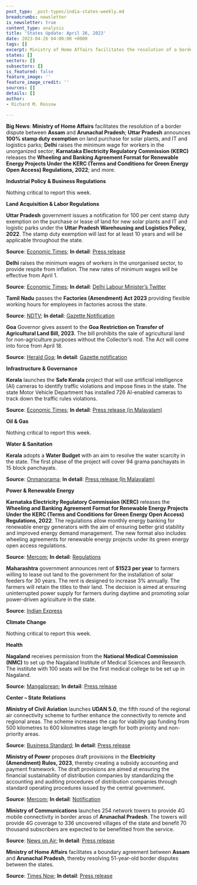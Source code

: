 ```yaml
---
post_type: _post-types/india-states-weekly.md
breadcrumbs: newsletter
is_newsletter: true
content_type: analysis
title: 'States Update: April 26, 2023'
date: 2023-04-26 04:00:00 +0000
tags: []
excerpt: Ministry of Home Affairs facilitates the resolution of a border dispute between Assam and Arunachal Pradesh; Uttar Pradesh announces 100% stamp duty exemption on land purchase for solar plants, and IT and logistics parks; Delhi raises the minimum wage for workers in the unorganized sector; Karnataka Electricity Regulatory Commission (KERC) releases the Wheeling and Banking Agreement Format for Renewable Energy Projects Under the KERC (Terms and Conditions for Green Energy Open Access) Regulations, 2022; and more.
states: []
sectors: []
subsectors: []
is_featured: false
feature_image: ''
feature_image_credit: ''
sources: []
details: []
author:
- Richard M. Rossow

---
```

**Big News**: **Ministry of Home Affairs** facilitates the resolution of a border dispute between **Assam** and **Arunachal Pradesh**; **Uttar Pradesh** announces **100% stamp duty exemption** on land purchase for solar plants, and IT and logistics parks; **Delhi** raises the minimum wage for workers in the unorganized sector; **Karnataka Electricity Regulatory Commission (KERC)** releases the **Wheeling and Banking Agreement Format for Renewable Energy Projects Under the KERC (Terms and Conditions for Green Energy Open Access) Regulations, 2022**; and more. 

**Industrial Policy & Business Regulations**

Nothing critical to report this week.

**Land Acquisition & Labor Regulations**

**Uttar Pradesh** government issues a notification for 100 per cent stamp duty exemption on the purchase or lease of land for new solar plants and IT and logistic parks under the **Uttar Pradesh Warehousing and Logistics Policy, 2022**. The stamp duty exemption will last for at least 10 years and will be applicable throughout the state. 

**Source**: [Economic Times](https://energy.economictimes.indiatimes.com/news/renewable/uttar-pradesh-govt-nod-to-stamp-duty-waiver-for-it-parks-solar-plants/99605139); **In detail**: [Press release](https://invest.up.gov.in/wp-content/uploads/2023/04/uttar-pradesh_210423.pdf)

**Delhi** raises the minimum wages of workers in the unorganised sector, to provide respite from inflation. The new rates of minimum wages will be effective from April 1. 

**Source**: [Economic Times](https://economictimes.indiatimes.com/news/economy/policy/delhi-govt-hikes-minimum-wages-of-workers-in-unorganised-sector/articleshow/99653976.cms); **In detail**: [Delhi Labour Minister’s Twitter](http://it.delhigovt.nic.in/writereaddata/Odr2023631602.pdf)

**Tamil Nadu** passes the **Factories (Amendment) Act 2023** providing flexible working hours for employees in factories across the state. 

**Source**: [NDTV](https://www.ndtv.com/business/tamil-nadu-factories-bill-providing-flexible-working-hours-passed-amid-protests-39682); **In detail**: [Gazette Notification](http://www.stationeryprinting.tn.gov.in/extraordinary/2023/120_Ex_IV_1_E_2023.pdf)

**Goa** Governor gives assent to the **Goa Restriction on Transfer of Agricultural Land Bill, 2023**. The bill prohibits the sale of agricultural land for non-agriculture purposes without the Collector’s nod. The Act will come into force from April 18. 

**Source**: [Herald Goa](https://www.heraldgoa.in/Goa/Government-notifies-Goa-Restriction-on-Transfer-of-Agricultural-Land-Bill-2023-as-Act/203989); **In detail**: [Gazette notification](https://goaprintingpress.gov.in/downloads/2324/2324-2-SI-EOG-2.pdf)
 
**Infrastructure & Governance**

**Kerala** launches the **Safe Kerala** project that will use artificial intelligence (AI) cameras to identify traffic violations and impose fines in the state. The state Motor Vehicle Department has installed 726 AI-enabled cameras to track down the traffic rules violations. 

**Source**: [Economic Times](https://economictimes.indiatimes.com/news/india/ai-cameras-to-check-traffic-violations-in-kerala-fully-automated-system-can-issue-30000-challans-in-a-day/articleshow/99631637.cms); **In detail**: [Press release (in Malayalam)](https://prdlive.kerala.gov.in/news/294177)

**Oil & Gas**

Nothing critical to report this week.

**Water & Sanitation**

**Kerala** adopts a **Water Budget** with an aim to resolve the water scarcity in the state. The first phase of the project will cover 94 grama panchayats in 15 block panchayats. 

**Source**: [Onmanorama](https://www.onmanorama.com/news/kerala/2023/04/18/kerala-water-budget-summer-crisis-pinarayi-vijayan-water-scarcity.html); **In detail**: [Press release (In Malayalam)](https://prd.kerala.gov.in/ml/node/211633)

**Power & Renewable Energy**

**Karnataka Electricity Regulatory Commission (KERC)** releases the **Wheeling and Banking Agreement Format for Renewable Energy Projects Under the KERC (Terms and Conditions for Green Energy Open Access) Regulations, 2022**. The regulations allow monthly energy banking for renewable energy generators with the aim of ensuring better grid stability and improved energy demand management. The new format also includes wheeling agreements for renewable energy projects under its green energy open access regulations. 

**Source**: [Mercom](https://www.mercomindia.com/karnataka-energy-banking-renewable-projects); **In detail**: [Regulations](https://kerc.karnataka.gov.in/uploads/60181680254484.pdf)

**Maharashtra** government announces rent of **$1523 per year** to farmers willing to lease out land to the government for the installation of solar feeders for 30 years. The rent is designed to increase 3% annually. The farmers will retain the titles to their land. The decision is aimed at ensuring uninterrupted power supply for farmers during daytime and promoting solar power-driven agriculture in the state. 

**Source**: [Indian Express](https://indianexpress.com/article/cities/mumbai/maharashtra-farmers-rent-land-leased-solar-power-8565352/)

**Climate Change**

Nothing critical to report this week.  

**Health**

**Nagaland** receives permission from the **National Medical Commission (NMC)** to set up the Nagaland Institute of Medical Sciences and Research. The institute with 100 seats will be the first medical college to be set up in Nagaland. 

**Source**: [Mangalorean](https://www.mangalorean.com/nagaland-gets-approval-for-its-first-medical-college/); **In detail**: [Press release](https://ipr.nagaland.gov.in/minister-paiwang-briefs-media-medical-institute)

**Center – State Relations**

**Ministry of Civil Aviation** launches **UDAN 5.0**, the fifth round of the regional air connectivity scheme to further enhance the connectivity to remote and regional areas. The scheme increases the cap for viability gap funding from 500 kilometres to 600 kilometres stage length for both priority and non-priority areas. 

**Source**: [Business Standard](https://www.business-standard.com/india-news/govt-launches-fifth-round-of-regional-air-connectivity-scheme-udan-5-0-123042101190_1.html); **In detail**: [Press release](https://pib.gov.in/PressReleaseIframePage.aspx?PRID=1918622)

**Ministry of Power** proposes draft provisions in the **Electricity (Amendment) Rules, 2023**, thereby creating a subsidy accounting and payment framework. The draft provisions are aimed at ensuring the financial sustainability of distribution companies by standardizing the accounting and auditing procedures of distribution companies through standard operating procedures issued by the central government. 

**Source**: [Mercom](https://www.mercomindia.com/ministry-of-power-subsidy-accounting-framework-discoms); **In detail**: [Notification](https://powermin.gov.in/sites/default/files/webform/notices/Seeking_comments_on_Draft_Electricity_amendment_rules.pdf)

**Ministry of Communications** launches 254 network towers to provide 4G mobile connectivity in border areas of **Arunachal Pradesh**. The towers will provide 4G coverage to 336 uncovered villages of the state and benefit 70 thousand subscribers are expected to be benefitted from the service. 

**Source**: [News on Air](https://newsonair.com/2023/04/23/centre-launches-over-250-network-towers-to-provide-4g-mobile-connectivity-in-border-areas-of-arunachal-pradesh/); **In detail**: [Press release](https://pib.gov.in/PressReleaseIframePage.aspx?PRID=1918789)

**Ministry of Home Affairs** facilitates a boundary agreement between **Assam** and **Arunachal Pradesh**, thereby resolving 51-year-old border disputes between the states. 

**Source**: [Times Now](https://www.timesnownews.com/india/assam-and-arunachal-pradesh-ends-longest-running-border-dispute-pact-signed-in-amit-shahs-presence-article-99648361); **In detail**: [Press release](https://pib.gov.in/PressReleseDetailm.aspx?PRID=1918376)
